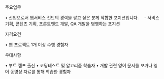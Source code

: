 주요업무

• 신입으로서 웹서비스 전반의 경력을 쌓고 싶은 분께 적합한 포지션입니다.
　- 서비스 기획, 콘텐츠 기획, 프론트엔드 개발, QA 개발을 병행하는 포지션

자격요건

• 웹 프로젝트 1개 이상 수행 경험자

우대사항

• 부트 캠프 출신
• 코딩테스트 및 알고리즘 학습자
• 개발 관련 영어 문서를 보거나 영어 동영상 자료를 통해 학습한 경험자